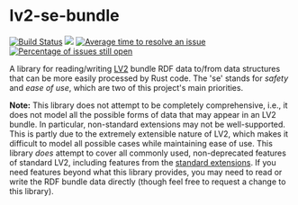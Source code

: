 # lv2-se-bundle

[![Build Status](https://travis-ci.org/allen-marshall/lv2-se-bundle.svg?branch=master)](https://travis-ci.org/allen-marshall/lv2-se-bundle)
![](https://img.shields.io/github/last-commit/allen-marshall/lv2-se-bundle.svg)
[![Average time to resolve an issue](http://isitmaintained.com/badge/resolution/allen-marshall/lv2-se-bundle.svg)](http://isitmaintained.com/project/allen-marshall/lv2-se-bundle "Average time to resolve an issue")
[![Percentage of issues still open](http://isitmaintained.com/badge/open/allen-marshall/lv2-se-bundle.svg)](http://isitmaintained.com/project/allen-marshall/lv2-se-bundle "Percentage of issues still open")

A library for reading/writing [LV2](http://lv2plug.in) bundle RDF data to/from data structures that can be more easily
processed by Rust code. The 'se' stands for *safety* and *ease of use*, which are two of this project's main priorities.

**Note:** This library does not attempt to be completely comprehensive, i.e., it does not model all the possible forms
of data that may appear in an LV2 bundle. In particular, non-standard extensions may not be well-supported. This is
partly due to the extremely extensible nature of LV2, which makes it difficult to model all possible cases while
maintaining ease of use. This library *does* attempt to cover all commonly used, non-deprecated features of standard
LV2, including features from the [standard extensions](http://lv2plug.in/ns/). If you need features beyond what this
library provides, you may need to read or write the RDF bundle data directly (though feel free to request a change to
this library).